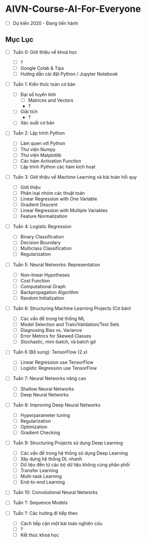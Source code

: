 # AIVN-Course-AI-For-Everyone

- [ ] Dự kiến 2020 - Đang tiến hành 

## Mục Lục 

- [ ] Tuần 0: Giới thiệu về khoá học
  - [ ] ?
  - [ ] Google Colab & Tips
  - [ ] Hướng dẫn cài đặt Python / Jupyter Notebook 

- [ ] Tuần 1: Kiến thức toán cơ bản 
  - [ ] Đại số tuyến tính
    - [ ] Matrices and Vectors
    - ?
  - [ ] Giải tích
    - ?
  - [ ] Xác suất cơ bản 
  
- [ ] Tuần 2: Lập trình Python 
  - [ ] Làm quen với Python 
  - [ ] Thư viện Numpy
  - [ ] Thư viện Matplotlib 
  - [ ] Các hàm Activation Function 
  - [ ] Lập trình Python các hàm kích hoạt 
  
- [ ] Tuần 3: Giới thiệu về Machine Learning và bài toán hồi quy
  - [ ] Giới thiệu
  - [ ] Phân loại nhóm các thuật toán 
  - [ ] Linear Regression with One Variable
  - [ ] Gradient Descent
  - [ ] Linear Regression with Multiple Variables
  - [ ] Feature Normalization
  
- [ ] Tuần 4: Logistic Regression
  - [ ] Binary Classification
  - [ ] Decision Boundary
  - [ ] Multiclass Classification
  - [ ] Regularization

- [ ] Tuần 5: Neural Networks: Representation
  - [ ] Non-linear Hypotheses
  - [ ] Cost Function
  - [ ] Computational Graph 
  - [ ] Backpropagation Algorithm
  - [ ] Random Initialization
  
- [ ] Tuần 6: Structuring Machine Learning Projects (Cơ bản)
  - [ ] Các vấn đề trong hệ thống ML 
  - [ ] Model Selection and Train/Validation/Test Sets
  - [ ] Diagnosing Bias vs. Variance
  - [ ] Error Metrics for Skewed Classes
  - [ ] Stochastic, mini-batch, và batch gd
  
- [ ] Tuần 6 (Bổ sung): TensorFlow (2.x)
  - [ ] Linear Regression use TensorFlow
  - [ ] Logistic Regression use TensorFlow

- [ ] Tuần 7: Neural Networks nâng cao
  - [ ] Shallow Neural Networks
  - [ ] Deep Neural Networks
  
- [ ] Tuần 8: Improving Deep Neural Networks
  - [ ] Hyperparameter tuning
  - [ ] Regularization
  - [ ] Optimization
  - [ ] Gradient Checking
  
- [ ] Tuần 9: Structuring Projects sử dụng Deep Learning
  - [ ] Các vấn đề trong hệ thống sử dụng Deep Learning
  - [ ] Xây dựng hệ thống DL nhanh 
  - [ ] Dữ liệu đến từ các bộ dữ liệu không cùng phân phối 
  - [ ] Transfer Learning 
  - [ ] Multi-task Learning
  - [ ] End-to-end Learning 
  
- [ ] Tuần 10: Convolutional Neural Networks

- [ ] Tuần ?: Sequence Models

- [ ] Tuần ?: Các hướng đi tiếp theo 
  - [ ] Cách tiếp cận một bài toán nghiên cứu 
  - [ ] ? 
  - [ ] Kết thúc khoá học 
